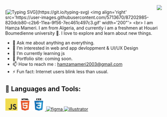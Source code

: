 <img align="right" src="https://visitor-badge.laobi.icu/badge?page_id=hamzamameri2003.hamzamameri2003">



 [![Typing SVG](https://readme-typing-svg.herokuapp.com?color=5728F7FF&lines=Hello,+There!+👋;This+is+Hamza+mameri+github;Nice+to+meet+you!)](https://git.io/typing-svg)
<img align='right' src='https://user-images.githubusercontent.com/5713670/87202985-820dcb80-c2b6-11ea-9f56-7ec461c497c3.gif' width='200"'>
<br>
I am  Hamza Mameri. I am from Algeria, and currently i am a freshmen at Houari Boumedienne university 🏫. I love to explore and learn about new things.
- 💬 Ask me about anything an everything.
- 👀 I’m interested in web and app devloppment & UI/UX Design
- 🌱 I’m currently learning js
- 🎯 Portfolio site: coming soon.
- 📫 How to reach me : hamzamameri2003@gmail.com
- ⚡ Fun fact: Internet users blink less than usual.

## 🚀 Languages and Tools:

<p align="left">
   
   
 <img src="https://raw.githubusercontent.com/devicons/devicon/master/icons/javascript/javascript-original.svg" alt="javascript" width="40" height="40"/> 
    <img src="https://raw.githubusercontent.com/devicons/devicon/master/icons/html5/html5-original-wordmark.svg" alt="html5" width="40" height="40"/> </a> <a href="https://www.adobe.com/in/products/illustrator.html" target="_blank" rel="noreferrer"> 
 
 <a href="https://www.w3schools.com/css/" target="_blank" rel="noreferrer"> 
    <img src="https://raw.githubusercontent.com/devicons/devicon/master/icons/css3/css3-original-wordmark.svg" alt="css3" width="40" height="40"/> </a>
   </a> <a 
           <a href="https://www.figma.com/" target="_blank" rel="noreferrer"> 
   <img src="https://www.vectorlogo.zone/logos/figma/figma-icon.svg" alt="figma" width="40" height="40"/> </a> <a href="https://www.w3.org/html/" target="_blank" rel="noreferrer">
      <a href="https://www.adobe.com/products/xd.html" target="_blank" rel="noreferrer">
  <img src="https://www.vectorlogo.zone/logos/adobe_illustrator/adobe_illustrator-icon.svg" alt="illustrator" width="40" height="40"/> </a> <a href="https://developer.mozilla.org/en-US/docs/Web/JavaScript" target="_blank" rel="noreferrer"> 
  
    
    
</p>

